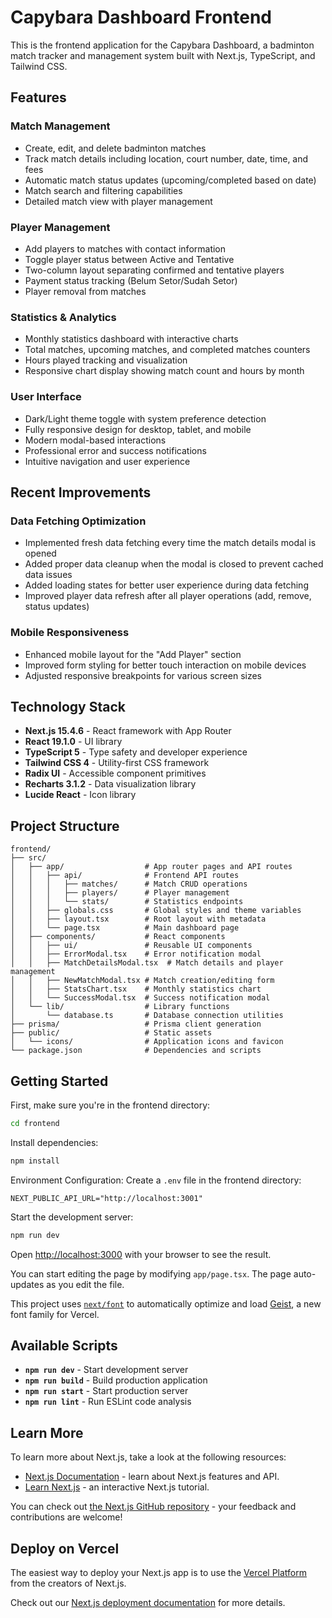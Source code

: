 # Capybara Dashboard Frontend

This is the frontend application for the Capybara Dashboard, a badminton match tracker and management system built with Next.js, TypeScript, and Tailwind CSS.

## Features

### Match Management
- Create, edit, and delete badminton matches
- Track match details including location, court number, date, time, and fees
- Automatic match status updates (upcoming/completed based on date)
- Match search and filtering capabilities
- Detailed match view with player management

### Player Management
- Add players to matches with contact information
- Toggle player status between Active and Tentative
- Two-column layout separating confirmed and tentative players
- Payment status tracking (Belum Setor/Sudah Setor)
- Player removal from matches

### Statistics & Analytics
- Monthly statistics dashboard with interactive charts
- Total matches, upcoming matches, and completed matches counters
- Hours played tracking and visualization
- Responsive chart display showing match count and hours by month

### User Interface
- Dark/Light theme toggle with system preference detection
- Fully responsive design for desktop, tablet, and mobile
- Modern modal-based interactions
- Professional error and success notifications
- Intuitive navigation and user experience

## Recent Improvements

### Data Fetching Optimization
- Implemented fresh data fetching every time the match details modal is opened
- Added proper data cleanup when the modal is closed to prevent cached data issues
- Added loading states for better user experience during data fetching
- Improved player data refresh after all player operations (add, remove, status updates)

### Mobile Responsiveness
- Enhanced mobile layout for the "Add Player" section
- Improved form styling for better touch interaction on mobile devices
- Adjusted responsive breakpoints for various screen sizes

## Technology Stack

- **Next.js 15.4.6** - React framework with App Router
- **React 19.1.0** - UI library
- **TypeScript 5** - Type safety and developer experience
- **Tailwind CSS 4** - Utility-first CSS framework
- **Radix UI** - Accessible component primitives
- **Recharts 3.1.2** - Data visualization library
- **Lucide React** - Icon library

## Project Structure

```
frontend/
├── src/
│   ├── app/                  # App router pages and API routes
│   │   ├── api/              # Frontend API routes
│   │   │   ├── matches/      # Match CRUD operations
│   │   │   ├── players/      # Player management
│   │   │   └── stats/        # Statistics endpoints
│   │   ├── globals.css       # Global styles and theme variables
│   │   ├── layout.tsx        # Root layout with metadata
│   │   └── page.tsx          # Main dashboard page
│   ├── components/           # React components
│   │   ├── ui/               # Reusable UI components
│   │   ├── ErrorModal.tsx    # Error notification modal
│   │   ├── MatchDetailsModal.tsx  # Match details and player management
│   │   ├── NewMatchModal.tsx # Match creation/editing form
│   │   ├── StatsChart.tsx    # Monthly statistics chart
│   │   └── SuccessModal.tsx  # Success notification modal
│   └── lib/                  # Library functions
│       └── database.ts       # Database connection utilities
├── prisma/                   # Prisma client generation
├── public/                   # Static assets
│   └── icons/                # Application icons and favicon
└── package.json              # Dependencies and scripts
```

## Getting Started

First, make sure you're in the frontend directory:

```bash
cd frontend
```

Install dependencies:

```bash
npm install
```

Environment Configuration:
Create a `.env` file in the frontend directory:
```env
NEXT_PUBLIC_API_URL="http://localhost:3001"
```

Start the development server:

```bash
npm run dev
```

Open [http://localhost:3000](http://localhost:3000) with your browser to see the result.

You can start editing the page by modifying `app/page.tsx`. The page auto-updates as you edit the file.

This project uses [`next/font`](https://nextjs.org/docs/app/building-your-application/optimizing/fonts) to automatically optimize and load [Geist](https://vercel.com/font), a new font family for Vercel.

## Available Scripts

- **`npm run dev`** - Start development server
- **`npm run build`** - Build production application
- **`npm run start`** - Start production server
- **`npm run lint`** - Run ESLint code analysis

## Learn More

To learn more about Next.js, take a look at the following resources:

- [Next.js Documentation](https://nextjs.org/docs) - learn about Next.js features and API.
- [Learn Next.js](https://nextjs.org/learn) - an interactive Next.js tutorial.

You can check out [the Next.js GitHub repository](https://github.com/vercel/next.js) - your feedback and contributions are welcome!

## Deploy on Vercel

The easiest way to deploy your Next.js app is to use the [Vercel Platform](https://vercel.com/new?utm_medium=default-template&filter=next.js&utm_source=create-next-app&utm_campaign=create-next-app-readme) from the creators of Next.js.

Check out our [Next.js deployment documentation](https://nextjs.org/docs/app/building-your-application/deploying) for more details.
